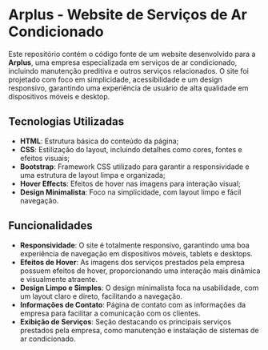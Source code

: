 # Arplus - Website de Serviços de Ar Condicionado

Este repositório contém o código fonte de um website desenvolvido para a **Arplus**, uma empresa especializada em serviços de ar condicionado, incluindo manutenção preditiva e outros serviços relacionados. O site foi projetado com foco em simplicidade, acessibilidade e um design responsivo, garantindo uma experiência de usuário de alta qualidade em dispositivos móveis e desktop.

## Tecnologias Utilizadas

- **HTML**: Estrutura básica do conteúdo da página;
- **CSS**: Estilização do layout, incluindo detalhes como cores, fontes e efeitos visuais;
- **Bootstrap**: Framework CSS utilizado para garantir a responsividade e uma estrutura de layout limpa e organizada;
- **Hover Effects**: Efeitos de hover nas imagens para interação visual;
- **Design Minimalista**: Foco na simplicidade, com layout limpo e fácil navegação.

## Funcionalidades

- **Responsividade**: O site é totalmente responsivo, garantindo uma boa experiência de navegação em dispositivos móveis, tablets e desktops.
- **Efeitos de Hover**: As imagens dos serviços prestados pela empresa possuem efeitos de hover, proporcionando uma interação mais dinâmica e visualmente atraente.
- **Design Limpo e Simples**: O design minimalista foca na usabilidade, com um layout claro e direto, facilitando a navegação.
- **Informações de Contato**: Página de contato com as informações da empresa para facilitar a comunicação com os clientes.
- **Exibição de Serviços**: Seção destacando os principais serviços prestados pela empresa, como manutenção e instalação de sistemas de ar condicionado.
